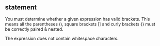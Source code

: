 ## statement

You must determine whether a given expression has valid brackets. This means all the parentheses (), square brackets [] and curly brackets {} must be correctly paired & nested.

The expression does not contain whitespace characters.